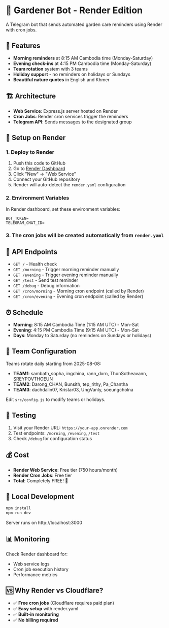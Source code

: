 # 🌿 Gardener Bot - Render Edition

A Telegram bot that sends automated garden care reminders using Render with cron jobs.

## 🚀 Features

- **Morning reminders** at 8:15 AM Cambodia time (Monday-Saturday)
- **Evening check-ins** at 4:15 PM Cambodia time (Monday-Saturday)  
- **Team rotation** system with 3 teams
- **Holiday support** - no reminders on holidays or Sundays
- **Beautiful nature quotes** in English and Khmer

## 🏗️ Architecture

- **Web Service**: Express.js server hosted on Render
- **Cron Jobs**: Render cron services trigger the reminders
- **Telegram API**: Sends messages to the designated group

## 🔧 Setup on Render

### 1. Deploy to Render

1. Push this code to GitHub
2. Go to [Render Dashboard](https://dashboard.render.com)
3. Click "New" → "Web Service"  
4. Connect your GitHub repository
5. Render will auto-detect the `render.yaml` configuration

### 2. Environment Variables

In Render dashboard, set these environment variables:
```
BOT_TOKEN=
TELEGRAM_CHAT_ID=
```

### 3. The cron jobs will be created automatically from `render.yaml`

## 📝 API Endpoints

- `GET /` - Health check
- `GET /morning` - Trigger morning reminder manually
- `GET /evening` - Trigger evening reminder manually  
- `GET /test` - Send test reminder
- `GET /debug` - Debug information
- `GET /cron/morning` - Morning cron endpoint (called by Render)
- `GET /cron/evening` - Evening cron endpoint (called by Render)

## ⏰ Schedule

- **Morning**: 8:15 AM Cambodia Time (1:15 AM UTC) - Mon-Sat
- **Evening**: 4:15 PM Cambodia Time (9:15 AM UTC) - Mon-Sat
- **Days**: Monday to Saturday (no reminders on Sundays or holidays)

## 👥 Team Configuration

Teams rotate daily starting from 2025-08-08:
- **TEAM1**: sambath_sopha, ingchina, rann_dxrn, ThonSotheavann, SREYPOVTHOEUN
- **TEAM2**: Darong_CHAN, Bunsith, tep_rithy, Pa_Chantha  
- **TEAM3**: dachdalin07, Kristar03, UngVanly, soeungcholna

Edit `src/config.js` to modify teams or holidays.

## 🎯 Testing

1. Visit your Render URL: `https://your-app.onrender.com`
2. Test endpoints: `/morning`, `/evening`, `/test`
3. Check `/debug` for configuration status

## 💰 Cost

- **Render Web Service**: Free tier (750 hours/month)
- **Render Cron Jobs**: Free tier  
- **Total**: Completely FREE! 🎉

## 🔧 Local Development

```bash
npm install
npm run dev
```

Server runs on http://localhost:3000

## 📊 Monitoring

Check Render dashboard for:
- Web service logs
- Cron job execution history  
- Performance metrics

## 🆚 Why Render vs Cloudflare?

- ✅ **Free cron jobs** (Cloudflare requires paid plan)
- ✅ **Easy setup** with render.yaml
- ✅ **Built-in monitoring** 
- ✅ **No billing required**
